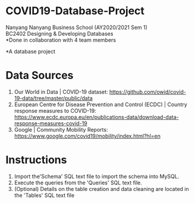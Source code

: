# COVID19-Database-Project  
Nanyang Nanyang Business School (AY2020/2021 Sem 1)  
BC2402 Designing & Developing Databases  
*Done in collaboration with 4 team members  

*A database project 
# Data Sources
1. Our World in Data | COVID-19 dataset: https://github.com/owid/covid-19-data/tree/master/public/data  
2. European Centre for Disease Prevention and Control (ECDC) | Country response measures to COVID-19: https://www.ecdc.europa.eu/en/publications-data/download-data-response-measures-covid-19  
3. Google | Community Mobility Reports: https://www.google.com/covid19/mobility/index.html?hl=en
# Instructions
1. Import the'Schema' SQL text file to import the schema into MySQL.  
2. Execute the queries from the 'Queries' SQL text file.  
3. (Optional) Details on the table creation and data cleaning are located in the 'Tables' SQL text file  

